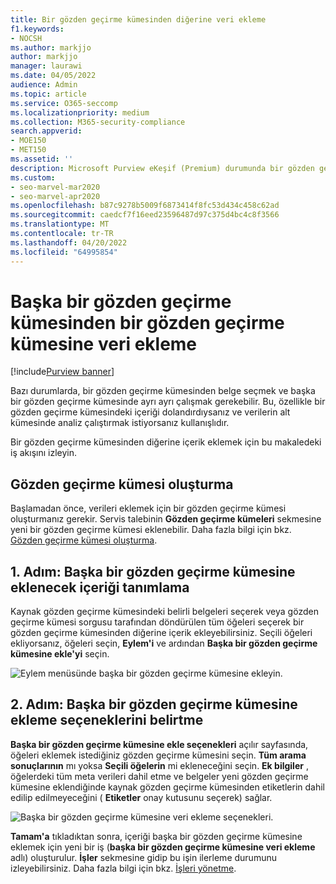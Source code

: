 ```yaml
---
title: Bir gözden geçirme kümesinden diğerine veri ekleme
f1.keywords:
- NOCSH
ms.author: markjjo
author: markjjo
manager: laurawi
ms.date: 04/05/2022
audience: Admin
ms.topic: article
ms.service: O365-seccomp
ms.localizationpriority: medium
ms.collection: M365-security-compliance
search.appverid:
- MOE150
- MET150
ms.assetid: ''
description: Microsoft Purview eKeşif (Premium) durumunda bir gözden geçirme kümesinden belgeleri seçmeyi ve başka bir kümede ayrı ayrı çalışmayı öğrenin.
ms.custom:
- seo-marvel-mar2020
- seo-marvel-apr2020
ms.openlocfilehash: b87c9278b5009f6873414f8fc53d434c458c62ad
ms.sourcegitcommit: caedcf7f16eed23596487d97c375d4bc4c8f3566
ms.translationtype: MT
ms.contentlocale: tr-TR
ms.lasthandoff: 04/20/2022
ms.locfileid: "64995854"
---
```

# <a name="add-data-to-a-review-set-from-another-review-set"></a>Başka bir gözden geçirme kümesinden bir gözden geçirme kümesine veri ekleme

[!include[Purview banner](../includes/purview-rebrand-banner.md)]

Bazı durumlarda, bir gözden geçirme kümesinden belge seçmek ve başka bir gözden geçirme kümesinde ayrı ayrı çalışmak gerekebilir. Bu, özellikle bir gözden geçirme kümesindeki içeriği dolandırdıysanız ve verilerin alt kümesinde analiz çalıştırmak istiyorsanız kullanışlıdır.

Bir gözden geçirme kümesinden diğerine içerik eklemek için bu makaledeki iş akışını izleyin.

## <a name="create-a-review-set"></a>Gözden geçirme kümesi oluşturma

Başlamadan önce, verileri eklemek için bir gözden geçirme kümesi oluşturmanız gerekir.  Servis talebinin **Gözden geçirme kümeleri** sekmesine yeni bir gözden geçirme kümesi eklenebilir. Daha fazla bilgi için bkz. [Gözden geçirme kümesi oluşturma](managing-review-sets.md#create-a-review-set).

## <a name="step-1-identify-content-to-add-to-another-review-set"></a>1. Adım: Başka bir gözden geçirme kümesine eklenecek içeriği tanımlama

Kaynak gözden geçirme kümesindeki belirli belgeleri seçerek veya gözden geçirme kümesi sorgusu tarafından döndürülen tüm öğeleri seçerek bir gözden geçirme kümesinden diğerine içerik ekleyebilirsiniz. Seçili öğeleri ekliyorsanız, öğeleri seçin, **Eylem'i** ve ardından **Başka bir gözden geçirme kümesine ekle'yi** seçin.

![Eylem menüsünde başka bir gözden geçirme kümesine ekleyin.](../media/64f2a4d4-eba3-4ab3-a3ba-d519feea3142.png)

## <a name="step-2-specify-options-for-adding-to-another-review-set"></a>2. Adım: Başka bir gözden geçirme kümesine ekleme seçeneklerini belirtme

**Başka bir gözden geçirme kümesine ekle seçenekleri** açılır sayfasında, öğeleri eklemek istediğiniz gözden geçirme kümesini seçin. **Tüm arama sonuçlarının** mı yoksa **Seçili öğelerin** mi ekleneceğini seçin.  **Ek bilgiler** , öğelerdeki tüm meta verileri dahil etme ve belgeler yeni gözden geçirme kümesine eklendiğinde kaynak gözden geçirme kümesinden etiketlerin dahil edilip edilmeyeceğini ( **Etiketler** onay kutusunu seçerek) sağlar.  

![Başka bir gözden geçirme kümesine veri ekleme seçenekleri.](../media/6440ee44-68fd-44d7-b43a-3a477345525c.png)

**Tamam'a** tıkladıktan sonra, içeriği başka bir gözden geçirme kümesine eklemek için yeni bir iş (**başka bir gözden geçirme kümesine veri ekleme** adlı) oluşturulur. **İşler** sekmesine gidip bu işin ilerleme durumunu izleyebilirsiniz. Daha fazla bilgi için bkz. [İşleri yönetme](managing-jobs-ediscovery20.md).
